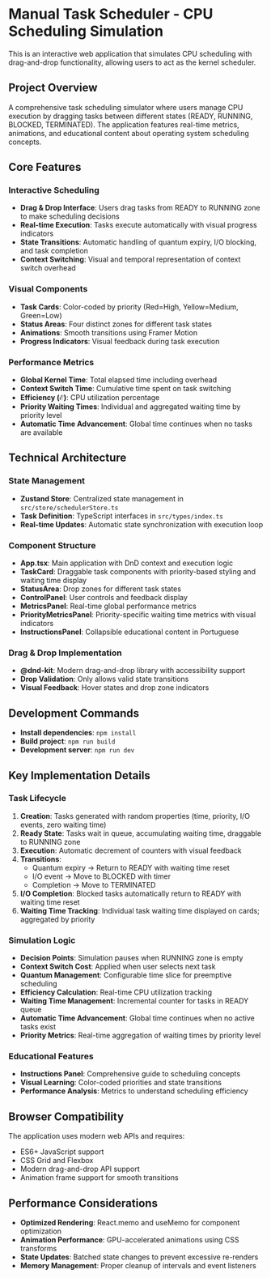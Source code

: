# Manual Task Scheduler - CPU Scheduling Simulation

This is an interactive web application that simulates CPU scheduling with drag-and-drop functionality, allowing users to act as the kernel scheduler.

## Project Overview

A comprehensive task scheduling simulator where users manage CPU execution by dragging tasks between different states (READY, RUNNING, BLOCKED, TERMINATED). The application features real-time metrics, animations, and educational content about operating system scheduling concepts.

## Core Features

### Interactive Scheduling
- **Drag & Drop Interface**: Users drag tasks from READY to RUNNING zone to make scheduling decisions
- **Real-time Execution**: Tasks execute automatically with visual progress indicators
- **State Transitions**: Automatic handling of quantum expiry, I/O blocking, and task completion
- **Context Switching**: Visual and temporal representation of context switch overhead

### Visual Components
- **Task Cards**: Color-coded by priority (Red=High, Yellow=Medium, Green=Low)
- **Status Areas**: Four distinct zones for different task states
- **Animations**: Smooth transitions using Framer Motion
- **Progress Indicators**: Visual feedback during task execution

### Performance Metrics
- **Global Kernel Time**: Total elapsed time including overhead
- **Context Switch Time**: Cumulative time spent on task switching
- **Efficiency (ℰ)**: CPU utilization percentage
- **Priority Waiting Times**: Individual and aggregated waiting time by priority level
- **Automatic Time Advancement**: Global time continues when no tasks are available

## Technical Architecture

### State Management
- **Zustand Store**: Centralized state management in `src/store/schedulerStore.ts`
- **Task Definition**: TypeScript interfaces in `src/types/index.ts`
- **Real-time Updates**: Automatic state synchronization with execution loop

### Component Structure
- **App.tsx**: Main application with DnD context and execution logic
- **TaskCard**: Draggable task components with priority-based styling and waiting time display
- **StatusArea**: Drop zones for different task states
- **ControlPanel**: User controls and feedback display
- **MetricsPanel**: Real-time global performance metrics
- **PriorityMetricsPanel**: Priority-specific waiting time metrics with visual indicators
- **InstructionsPanel**: Collapsible educational content in Portuguese

### Drag & Drop Implementation
- **@dnd-kit**: Modern drag-and-drop library with accessibility support
- **Drop Validation**: Only allows valid state transitions
- **Visual Feedback**: Hover states and drop zone indicators

## Development Commands

- **Install dependencies**: `npm install`
- **Build project**: `npm run build`
- **Development server**: `npm run dev`

## Key Implementation Details

### Task Lifecycle
1. **Creation**: Tasks generated with random properties (time, priority, I/O events, zero waiting time)
2. **Ready State**: Tasks wait in queue, accumulating waiting time, draggable to RUNNING zone
3. **Execution**: Automatic decrement of counters with visual feedback
4. **Transitions**: 
   - Quantum expiry → Return to READY with waiting time reset
   - I/O event → Move to BLOCKED with timer
   - Completion → Move to TERMINATED
5. **I/O Completion**: Blocked tasks automatically return to READY with waiting time reset
6. **Waiting Time Tracking**: Individual task waiting time displayed on cards; aggregated by priority

### Simulation Logic
- **Decision Points**: Simulation pauses when RUNNING zone is empty
- **Context Switch Cost**: Applied when user selects next task
- **Quantum Management**: Configurable time slice for preemptive scheduling
- **Efficiency Calculation**: Real-time CPU utilization tracking
- **Waiting Time Management**: Incremental counter for tasks in READY queue
- **Automatic Time Advancement**: Global time continues when no active tasks exist
- **Priority Metrics**: Real-time aggregation of waiting times by priority level

### Educational Features
- **Instructions Panel**: Comprehensive guide to scheduling concepts
- **Visual Learning**: Color-coded priorities and state transitions
- **Performance Analysis**: Metrics to understand scheduling efficiency

## Browser Compatibility

The application uses modern web APIs and requires:
- ES6+ JavaScript support
- CSS Grid and Flexbox
- Modern drag-and-drop API support
- Animation frame support for smooth transitions

## Performance Considerations

- **Optimized Rendering**: React.memo and useMemo for component optimization
- **Animation Performance**: GPU-accelerated animations using CSS transforms
- **State Updates**: Batched state changes to prevent excessive re-renders
- **Memory Management**: Proper cleanup of intervals and event listeners